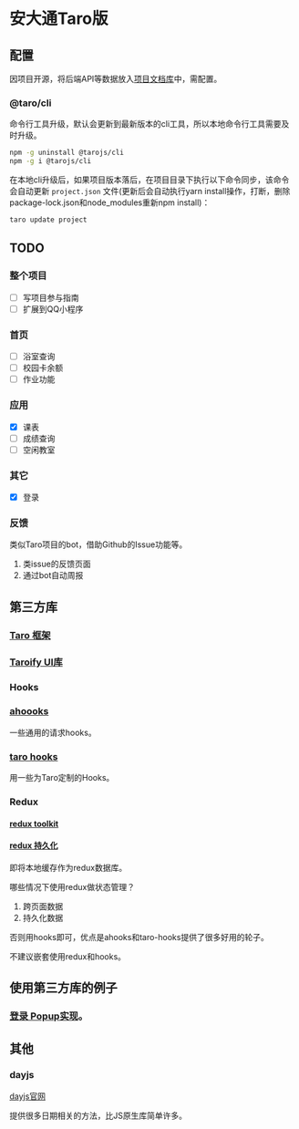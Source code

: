 # 安大通Taro版

## 配置

因项目开源，将后端API等数据放入[项目文档库](https://ahuer.yuque.com/docs/share/b7f86141-33ee-4a06-8398-50467eee6f6a)中，需配置。

### @taro/cli

命令行工具升级，默认会更新到最新版本的cli工具，所以本地命令行工具需要及时升级。

```bash
npm -g uninstall @tarojs/cli
npm -g i @tarojs/cli
```

在本地cli升级后，如果项目版本落后，在项目目录下执行以下命令同步，该命令会自动更新 `project.json` 文件(更新后会自动执行yarn install操作，打断，删除package-lock.json和node_modules重新npm install)：

```bash
taro update project
```

## TODO

### 整个项目

- [ ] 写项目参与指南
- [ ] 扩展到QQ小程序

### 首页

- [ ] 浴室查询
- [ ] 校园卡余额
- [ ] 作业功能

### 应用

- [x] 课表
- [ ] 成绩查询
- [ ] 空闲教室

### 其它

- [x] 登录

### 反馈

类似Taro项目的bot，借助Github的Issue功能等。
1. 类issue的反馈页面
2. 通过bot自动周报

## 第三方库

### [Taro 框架](https://docs.taro.zone/docs/GETTING-STARTED)

### [Taroify UI库](https://taroify.gitee.io/taroify.com/quickstart/)

### Hooks

### [ahoooks](https://ahooks.js.org/zh-CN/hooks/use-request/index)
一些通用的请求hooks。

### [taro hooks](https://taro-hooks-innocces.vercel.app/hooks/basic/use-app)

用一些为Taro定制的Hooks。

### Redux

#### [redux toolkit](https://redux-toolkit.js.org/tutorials/quick-start)

#### [redux 持久化](https://github.com/mefengl/redux-persist-taro-storage/tree/patch-1)

即将本地缓存作为redux数据库。

哪些情况下使用redux做状态管理？
1. 跨页面数据
2. 持久化数据

否则用hooks即可，优点是ahooks和taro-hooks提供了很多好用的轮子。

不建议嵌套使用redux和hooks。

## 使用第三方库的例子

### [登录 Popup实现](https://taroify.gitee.io/taroify.com/components/popup/)。

## 其他

### dayjs

[dayjs官网](https://dayjs.gitee.io/zh-CN/)

提供很多日期相关的方法，比JS原生库简单许多。
